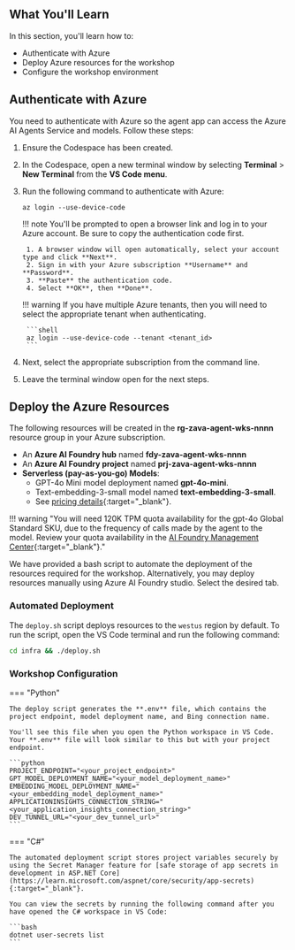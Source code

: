 ## What You'll Learn

In this section, you'll learn how to:

- Authenticate with Azure
- Deploy Azure resources for the workshop
- Configure the workshop environment

## Authenticate with Azure

You need to authenticate with Azure so the agent app can access the Azure AI Agents Service and models. Follow these steps:

1. Ensure the Codespace has been created.
1. In the Codespace, open a new terminal window by selecting **Terminal** > **New Terminal** from the **VS Code menu**.
1. Run the following command to authenticate with Azure:

    ```shell
    az login --use-device-code
    ```

    !!! note
        You'll be prompted to open a browser link and log in to your Azure account. Be sure to copy the authentication code first.

        1. A browser window will open automatically, select your account type and click **Next**.
        2. Sign in with your Azure subscription **Username** and **Password**.
        3. **Paste** the authentication code.
        4. Select **OK**, then **Done**.

    !!! warning
        If you have multiple Azure tenants, then you will need to select the appropriate tenant when authenticating.

        ```shell
        az login --use-device-code --tenant <tenant_id>
        ```

1. Next, select the appropriate subscription from the command line.
1. Leave the terminal window open for the next steps.

## Deploy the Azure Resources

The following resources will be created in the **rg-zava-agent-wks-nnnn** resource group in your Azure subscription.

- An **Azure AI Foundry hub** named **fdy-zava-agent-wks-nnnn**
- An **Azure AI Foundry project** named **prj-zava-agent-wks-nnnn**
- **Serverless (pay-as-you-go) Models**:
  - GPT-4o Mini model deployment named **gpt-4o-mini**.
  - Text-embedding-3-small model named **text-embedding-3-small**.
  - See [pricing details](https://azure.microsoft.com/pricing/details/cognitive-services/openai-service/){:target="_blank"}.

!!! warning "You will need 120K TPM quota availability for the gpt-4o Global Standard SKU, due to the frequency of calls made by the agent to the model. Review your quota availability in the [AI Foundry Management Center](https://ai.azure.com/managementCenter/quota){:target="_blank"}."

We have provided a bash script to automate the deployment of the resources required for the workshop. Alternatively, you may deploy resources manually using Azure AI Foundry studio. Select the desired tab.

### Automated Deployment

The `deploy.sh` script deploys resources to the `westus` region by default. To run the script, open the VS Code terminal and run the following command:

```bash
cd infra && ./deploy.sh
```

<!-- !!! note "On Windows, run `deploy.ps1` instead of `deploy.sh`" -->

### Workshop Configuration

=== "Python"

    The deploy script generates the **.env** file, which contains the project endpoint, model deployment name, and Bing connection name. 
    
    You'll see this file when you open the Python workspace in VS Code. Your **.env** file will look similar to this but with your project endpoint.

    ```python
    PROJECT_ENDPOINT="<your_project_endpoint>"
    GPT_MODEL_DEPLOYMENT_NAME="<your_model_deployment_name>"
    EMBEDDING_MODEL_DEPLOYMENT_NAME="<your_embedding_model_deployment_name>"
    APPLICATIONINSIGHTS_CONNECTION_STRING="<your_application_insights_connection_string>"
    DEV_TUNNEL_URL="<your_dev_tunnel_url>"
    ```
=== "C#"

    The automated deployment script stores project variables securely by using the Secret Manager feature for [safe storage of app secrets in development in ASP.NET Core](https://learn.microsoft.com/aspnet/core/security/app-secrets){:target="_blank"}.

    You can view the secrets by running the following command after you have opened the C# workspace in VS Code:

    ```bash
    dotnet user-secrets list
    ```
